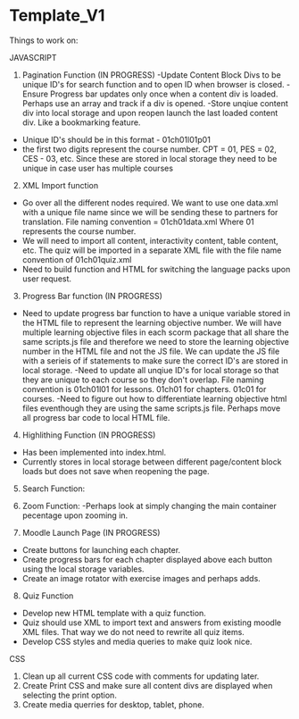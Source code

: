 # Template_V1

Things to work on:

JAVASCRIPT
1. Pagination Function (IN PROGRESS)
-Update Content Block Divs to be unique ID's for search function and to open ID when browser is closed.
-Ensure Progress bar updates only once when a content div is loaded.  Perhaps use an array and track if a div is opened.
-Store unqiue content div into local storage and upon reopen launch the last loaded content div.  Like a bookmarking feature.
- Unique ID's should be in this format - 01ch01l01p01
- the first two digits represent the course number.  CPT = 01, PES = 02, CES - 03, etc.  Since these are stored in local storage they need to be unique in case user has multiple courses

2. XML Import function
- Go over all the different nodes required.  We want to use one data.xml with a unique file name since we will be sending these to partners for translation.  File naming convention = 01ch01data.xml  Where 01 represents the course number.
- We will need to import all content, interactivity content, table content, etc.  The quiz will be imported in a separate XML file with the file name convention of 01ch01quiz.xml
- Need to build function and HTML for switching the language packs upon user request.

3. Progress Bar function (IN PROGRESS)
- Need to update progress bar function to have a unique variable stored in the HTML file to represent the learning objective number.  We will have multiple learning objective files in each scorm package that all share the same scripts.js file and therefore we need to store the learning objective number in the HTML file and not the JS file.  We can update the JS file with a serieis of if statements to make sure the correct ID's are stored in local storage.
-Need to update all unqiue ID's for local storage so that they are unique to each course so they don't overlap.  File naming convention is 01ch01l01 for lessons. 01ch01 for chapters. 01c01 for courses.
-Need to figure out how to differentiate learning objective html files eventhough they are using the same scripts.js file.  Perhaps move all progress bar code to local HTML file.

4. Highlithing Function (IN PROGRESS)
- Has been implemented into index.html.
- Currently stores in local storage between different page/content block loads but does not save when reopening the page.

5. Search Function:

6. Zoom Function:
-Perhaps look at simply changing the main container pecentage upon zooming in.

7. Moodle Launch Page (IN PROGRESS)
- Create buttons for launching each chapter.
- Create progress bars for each chapter displayed above each button using the local storage variables.
- Create an image rotator with exercise images and perhaps adds.

8. Quiz Function
- Develop new HTML template with a quiz function.
- Quiz should use XML to import text and answers from existing moodle XML files.  That way we do not need to rewrite all quiz items.
- Develop CSS styles and media queries to make quiz look nice.

CSS
1. Clean up all current CSS code with comments for updating later.
2. Create Print CSS and make sure all content divs are displayed when selecting the print option.
3. Create media querries for desktop, tablet, phone.
